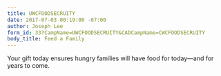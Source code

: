 ```yaml
---
title: UWCFOODSECRUITY
date: 2017-07-03 00:19:00 -07:00
author: Joseph Lee
form_id: 33?CampName=UWCFOODSECRUITY&CADCampName=CWCFOODSECRUITY
body_title: Feed a Family
---
```


Your gift today ensures hungry families will have food for today—and for years to come.
